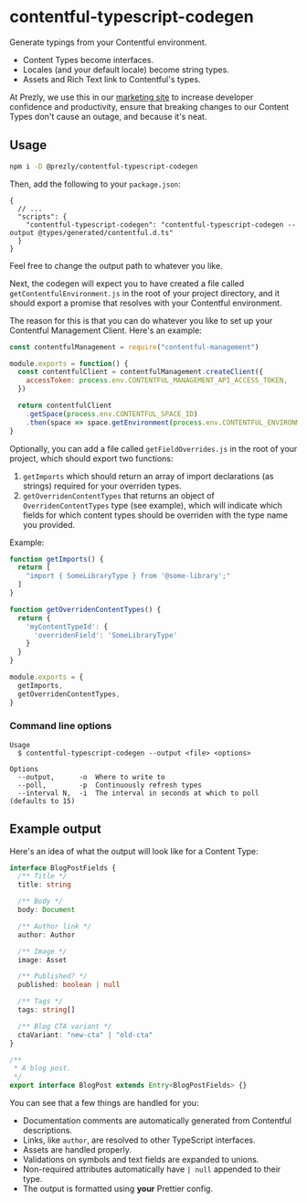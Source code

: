 # contentful-typescript-codegen

Generate typings from your Contentful environment.

- Content Types become interfaces.
- Locales (and your default locale) become string types.
- Assets and Rich Text link to Contentful's types.

At Prezly, we use this in our [marketing site] to increase developer confidence and productivity,
ensure that breaking changes to our Content Types don't cause an outage, and because it's neat.

[marketing site]: https://www.prezly.com

## Usage

```sh
npm i -D @prezly/contentful-typescript-codegen
```

Then, add the following to your `package.json`:

```jsonc
{
  // ...
  "scripts": {
    "contentful-typescript-codegen": "contentful-typescript-codegen --output @types/generated/contentful.d.ts"
  }
}
```

Feel free to change the output path to whatever you like.

Next, the codegen will expect you to have created a file called `getContentfulEnvironment.js` in the
root of your project directory, and it should export a promise that resolves with your Contentful
environment.

The reason for this is that you can do whatever you like to set up your Contentful Management
Client. Here's an example:

```js
const contentfulManagement = require("contentful-management")

module.exports = function() {
  const contentfulClient = contentfulManagement.createClient({
    accessToken: process.env.CONTENTFUL_MANAGEMENT_API_ACCESS_TOKEN,
  })

  return contentfulClient
    .getSpace(process.env.CONTENTFUL_SPACE_ID)
    .then(space => space.getEnvironment(process.env.CONTENTFUL_ENVIRONMENT))
}
```

Optionally, you can add a file called `getFieldOverrides.js` in the root of your project, which should export two functions:
1. `getImports` which should return an array of import declarations (as strings) required for your overriden types.
2. `getOverridenContentTypes` that returns an object of `OverridenContentTypes` type (see example), which will indicate which fields for which content types should be overriden with the type name you provided.

Example:
```js
function getImports() {
  return [
    "import { SomeLibraryType } from '@some-library';"
  ]
}

function getOverridenContentTypes() {
  return {
    'myContentTypeId': {
      'overridenField': 'SomeLibraryType'
    }
  }
}

module.exports = {
  getImports,
  getOverridenContentTypes,
}
```

### Command line options

```
Usage
  $ contentful-typescript-codegen --output <file> <options>

Options
  --output,      -o  Where to write to
  --poll,        -p  Continuously refresh types
  --interval N,  -i  The interval in seconds at which to poll (defaults to 15)
```

## Example output

Here's an idea of what the output will look like for a Content Type:

```ts
interface BlogPostFields {
  /** Title */
  title: string

  /** Body */
  body: Document

  /** Author link */
  author: Author

  /** Image */
  image: Asset

  /** Published? */
  published: boolean | null

  /** Tags */
  tags: string[]

  /** Blog CTA variant */
  ctaVariant: "new-cta" | "old-cta"
}

/**
 * A blog post.
 */
export interface BlogPost extends Entry<BlogPostFields> {}
```

You can see that a few things are handled for you:

- Documentation comments are automatically generated from Contentful descriptions.
- Links, like `author`, are resolved to other TypeScript interfaces.
- Assets are handled properly.
- Validations on symbols and text fields are expanded to unions.
- Non-required attributes automatically have `| null` appended to their type.
- The output is formatted using **your** Prettier config.
